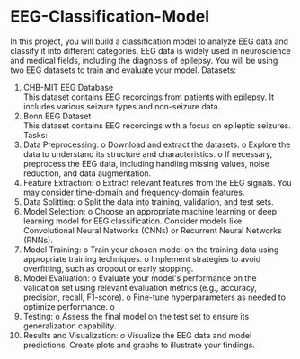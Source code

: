 # EEG-Classification-Model

In this project, you will build a classification model to analyze EEG data and classify it into
different categories. EEG data is widely used in neuroscience and medical fields, including the
diagnosis of epilepsy. You will be using two EEG datasets to train and evaluate your model.
Datasets:
1. CHB-MIT EEG Database </br>
This dataset contains EEG recordings from patients with epilepsy. It includes
various seizure types and non-seizure data.
2. Bonn EEG Dataset </br>
This dataset contains EEG recordings with a focus on epileptic seizures.
Tasks:
1. Data Preprocessing:
o Download and extract the datasets.
o Explore the data to understand its structure and characteristics.
o If necessary, preprocess the EEG data, including handling missing values, noise
reduction, and data augmentation.
2. Feature Extraction:
o Extract relevant features from the EEG signals. You may consider time-domain and
frequency-domain features.
3. Data Splitting:
o Split the data into training, validation, and test sets.
4. Model Selection:
o Choose an appropriate machine learning or deep learning model for EEG
classification. Consider models like Convolutional Neural Networks (CNNs) or
Recurrent Neural Networks (RNNs).
5. Model Training:
o Train your chosen model on the training data using appropriate training techniques.
o Implement strategies to avoid overfitting, such as dropout or early stopping.
6. Model Evaluation:
o Evaluate your model's performance on the validation set using relevant evaluation
metrics (e.g., accuracy, precision, recall, F1-score).
o Fine-tune hyperparameters as needed to optimize performance.
o
7. Testing:
o Assess the final model on the test set to ensure its generalization capability.
8. Results and Visualization:
o Visualize the EEG data and model predictions. Create plots and graphs to illustrate
your findings.

